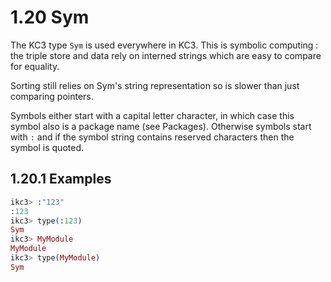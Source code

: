 # 1.20 Sym

The KC3 type `Sym` is used everywhere in KC3. This is symbolic
computing : the triple store and data rely on interned strings
which are easy to compare for equality.

Sorting still relies on Sym's string representation so is slower
than just comparing pointers.

Symbols either start with a capital letter character, in which
case this symbol also is a package name (see Packages).
Otherwise symbols start with `:` and if the symbol string contains
reserved characters then the symbol is quoted.

## 1.20.1 Examples

```elixir
ikc3> :"123"
:123
ikc3> type(:123)
Sym
ikc3> MyModule
MyModule
ikc3> type(MyModule)
Sym
```
